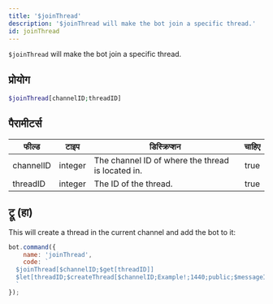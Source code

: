 ```yaml
---
title: '$joinThread'
description: '$joinThread will make the bot join a specific thread.'
id: joinThread
---
```


`$joinThread` will make the bot join a specific thread.

## प्रोयोग

```php
$joinThread[channelID;threadID]
```

## पैरामीटर्स

| फील्ड     | टाइप    | डिस्क्रिप्शन                                      | चाहिए |
| --------- | ------- | ------------------------------------------------- |:-----:|
| channelID | integer | The channel ID of where the thread is located in. | true  |
| threadID  | integer | The ID of the thread.                             | true  |

## ट्रू (हा)

This will create a thread in the current channel and add the bot to it:

```javascript
bot.command({
    name: 'joinThread',
    code: `
  $joinThread[$channelID;$get[threadID]]
  $let[threadID;$createThread[$channelID;Example!;1440;public;$messageID;true]]
  `
});
```